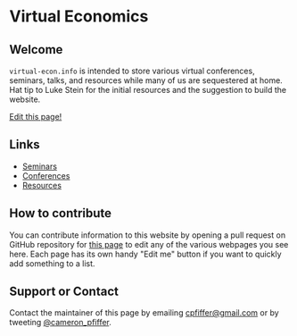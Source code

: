 # Virtual Economics

## Welcome

`virtual-econ.info` is intended to store various virtual conferences, seminars, talks, and resources while many of us are sequestered at home. Hat tip to Luke Stein for the initial resources and the suggestion to build the website.

[Edit this page!](https://github.com/cpfiffer/virtual-econ.info/edit/master/README.md)

## Links

- [Seminars](./seminars.html)
- [Conferences](./conferences.html)
- [Resources](./resources.html)

## How to contribute

You can contribute information to this website by opening a pull request on GitHub repository for [this page](https://github.com/cpfiffer/virtual-econ.info) to edit any of the various webpages you see here. Each page has its own handy "Edit me" button if you want to quickly add something to a list.

## Support or Contact

Contact the maintainer of this page by emailing [cpfiffer@gmail.com](mailto:cpfiffer@gmail.com) or by tweeting [@cameron_pfiffer](https://twitter.com/cameron_pfiffer).
